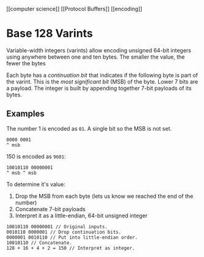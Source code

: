 [[computer science]] [[Protocol Buffers]] [[encoding]]

# Base 128 Varints

Variable-width integers (varints) allow encoding unsigned 64-bit integers using anywhere between one and ten bytes. The smaller the value, the fewer the bytes

Each byte has a _continuation bit_ that indicates if the following byte is part of the varint. This is the _most significant bit_ (MSB) of the byte. Lower 7 bits are a payload. The integer is built by appending together 7-bit payloads of its bytes.

## Examples

The number 1 is encoded as `01`. A single bit so the MSB is not set.

```
0000 0001
^ msb
```

150 is encoded as `9601`:

```
10010110 00000001
^ msb ^ msb
```

To determine it's value:
1. Drop the MSB from each byte (lets us know we reached the end of the number)
2. Concatenate 7-bit payloads
3. Interpret it as a little-endian, 64-bit unsigned integer

```
10010110 00000001 // Original inputs.
0010110 0000001 // Drop continuation bits.
0000001 0010110 // Put into little-endian order.
10010110 // Concatenate.
128 + 16 + 4 + 2 = 150 // Interpret as integer.
```